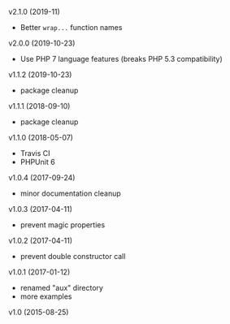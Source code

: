 v2.1.0 (2019-11)

 * Better `wrap...` function names

v2.0.0 (2019-10-23)

 * Use PHP 7 language features
   (breaks PHP 5.3 compatibility)

v1.1.2 (2019-10-23)

 * package cleanup

v1.1.1 (2018-09-10)

 * package cleanup

v1.1.0 (2018-05-07)

 * Travis CI
 * PHPUnit 6

v1.0.4 (2017-09-24)

 * minor documentation cleanup

v1.0.3 (2017-04-11)

 * prevent magic properties

v1.0.2 (2017-04-11)

 * prevent double constructor call

v1.0.1 (2017-01-12)

 * renamed "aux" directory
 * more examples

v1.0 (2015-08-25)

